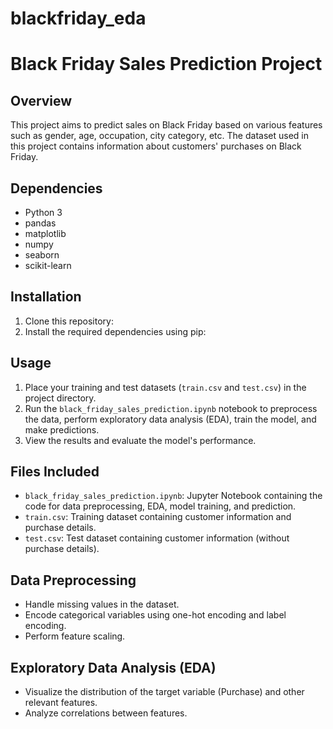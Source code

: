 # blackfriday_eda
# Black Friday Sales Prediction Project

## Overview
This project aims to predict sales on Black Friday based on various features such as gender, age, occupation, city category, etc. The dataset used in this project contains information about customers' purchases on Black Friday.

## Dependencies
- Python 3
- pandas
- matplotlib
- numpy
- seaborn
- scikit-learn

## Installation
1. Clone this repository:
2. Install the required dependencies using pip:


## Usage
1. Place your training and test datasets (`train.csv` and `test.csv`) in the project directory.
2. Run the `black_friday_sales_prediction.ipynb` notebook to preprocess the data, perform exploratory data analysis (EDA), train the model, and make predictions.
3. View the results and evaluate the model's performance.

## Files Included
- `black_friday_sales_prediction.ipynb`: Jupyter Notebook containing the code for data preprocessing, EDA, model training, and prediction.
- `train.csv`: Training dataset containing customer information and purchase details.
- `test.csv`: Test dataset containing customer information (without purchase details).

## Data Preprocessing
- Handle missing values in the dataset.
- Encode categorical variables using one-hot encoding and label encoding.
- Perform feature scaling.

## Exploratory Data Analysis (EDA)
- Visualize the distribution of the target variable (Purchase) and other relevant features.
- Analyze correlations between features.





